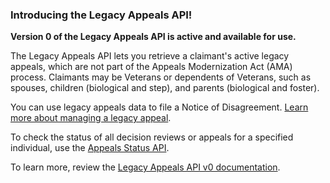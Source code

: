 ### Introducing the Legacy Appeals API!

**Version 0 of the Legacy Appeals API is active and available for use.**

The Legacy Appeals API lets you retrieve a claimant's active legacy appeals, which are not part of the Appeals Modernization Act (AMA) process. Claimants may be Veterans or dependents of Veterans, such as spouses, children (biological and step), and parents (biological and foster).

You can use legacy appeals data to file a Notice of Disagreement. [Learn more about managing a legacy appeal](https://www.va.gov/decision-reviews/legacy-appeals/).

To check the status of all decision reviews or appeals for a specified individual, use the [Appeals Status API](https://www.developer.va.gov/explore/api/appeals-status/docs).

To learn more, review the [Legacy Appeals API v0 documentation](https://developer.va.gov/explore/api/legacy-appeals).
